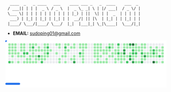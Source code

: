 ```

  ____  _   _ ____   ___    ____ ___ _   _  ____    ___  _ 
 / ___|| | | |  _ \ / _ \  |  _ \_ _| \ | |/ ___|  / _ \/ |
 \___ \| | | | | | | | | | | |_) | ||  \| | |  _  | | | | |
  ___) | |_| | |_| | |_| | |  __/| || |\  | |_| | | |_| | |
 |____/ \___/|____/ \___/  |_|  |___|_| \_|\____|  \___/|_|

```
- **EMAIL:** sudoping01@gmail.com

<picture>
  <source
    media="(prefers-color-scheme: dark)"
    srcset="images/breakout-dark.svg"
  />
  <source
    media="(prefers-color-scheme: light)"
    srcset="images/breakout-light.svg"
  />
  <img alt="Breakout Game" src="images/breakout-light.svg" />
</picture>
